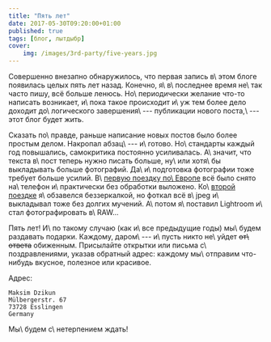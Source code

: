 ```yaml
---
title: "Пять лет"
date: 2017-05-30T09:20:00+01:00
published: true
tags: [блог, лытдыбр]
cover:
    img: /images/3rd-party/five-years.jpg
---
```




Совершенно внезапно обнаружилось, что первая запись в\ этом блоге
появилась целых пять лет назад. Конечно, я\ в\ последнее время не\ так
часто пишу, всё больше ленюсь. Но\ периодически желание что-то написать
возникает, и\ пока такое происходит и\ уж тем более дело доходит
до\ логического завершения\ --- публикации нового поста,\ --- этот блог
будет жить.

<!--more-->

Сказать по\ правде, раньше написание новых постов было более простым
делом. Накропал абзац\ --- и\ готово. Но\ стандарты каждый год
повышались, самокритика постоянно усиливалась. А\ значит, что текста
в\ пост теперь нужно писать больше, ну\ или хотя\ бы выкладывать больше
фотографий. Да\ и\ подготовка фотографии тоже требует больше
усилий. В\ [первую поездку по\ Европе][eurotrip-1] всё было снято
на\ телефон и\ практически без обработки выложено. Ко\ [второй
поездке][eurotrip-2] я\ обзавелся беззеркалкой, но фоткал всё в\ jpeg
и\ выкладывал тоже без долгих мучений. А\ потом я\ поставил Lightroom
и\ стал фотографировать в\ RAW...

Пять лет! И\ по такому случаю (как и\ все предыдущие годы) мы\ будем
раздавать подарки. Каждому, даром\ --- и\ пусть никто не\ уйдет
~~от\ ответа~~ обиженным. Присылайте открытки или письма
с\ поздравлениями, указав обратный адрес: каждому мы\ отправим
что-нибудь вкусное, полезное или красивое.

Адрес:

~~~~~
Maksim Dzikun
Mülbergerstr. 67
73728 Esslingen
Germany
~~~~~

Мы\ будем с\ нетерпением ждать!

[eurotrip-1]: /post/eurotrip-2013/
[eurotrip-2]: /post/eurotrip-2014/
